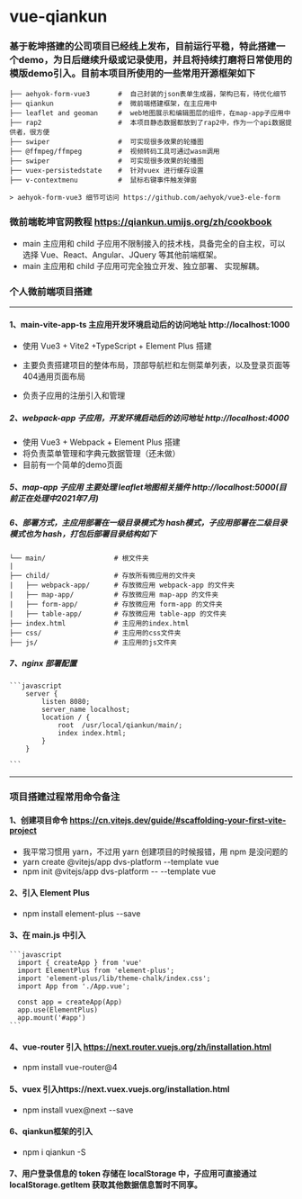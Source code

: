 # vue-qiankun

### 基于乾坤搭建的公司项目已经线上发布，目前运行平稳，特此搭建一个demo，为日后继续升级或记录使用，并且将持续打磨将日常使用的模版demo引入。目前本项目所使用的一些常用开源框架如下
    ├── aehyok-form-vue3       #  自己封装的json表单生成器，架构已有，待优化细节
    ├── qiankun                #  微前端搭建框架，在主应用中
    ├── leaflet and geoman     #  web地图展示和编辑图层的组件，在map-app子应用中
    ├── rap2                   #  本项目静态数据都放到了rap2中，作为一个api数据提供者，很方便
    ├── swiper                 #  可实现很多效果的轮播图
    ├── @ffmpeg/ffmpeg         #  视频转码工具可通过wasm调用
    ├── swiper                 #  可实现很多效果的轮播图
    ├── vuex-persistedstate    #  针对vuex 进行缓存设置
    ├── v-contextmenu          #  鼠标右键事件触发弹窗 

    > aehyok-form-vue3 细节可访问 https://github.com/aehyok/vue3-ele-form
### 微前端乾坤官网教程 https://qiankun.umijs.org/zh/cookbook

- main 主应用和 child 子应用不限制接入的技术栈，具备完全的自主权，可以选择 Vue、React、Angular、JQuery 等其他前端框架。
- main 主应用和 child 子应用可完全独立开发、独立部署、 实现解耦。

### 个人微前端项目搭建
---
#### 1、main-vite-app-ts 主应用开发环境启动后的访问地址 http://localhost:1000

- 使用 Vue3 + Vite2 +TypeScript + Element Plus 搭建

- 主要负责搭建项目的整体布局，顶部导航栏和左侧菜单列表，以及登录页面等404通用页面布局

- 负责子应用的注册引入和管理

##### 2、webpack-app 子应用，开发环境启动后的访问地址 http://localhost:4000

- 使用 Vue3 + Webpack + Element Plus 搭建
- 将负责菜单管理和字典元数据管理（还未做）
- 目前有一个简单的demo页面

##### 5、map-app 子应用  主要处理 leaflet地图相关插件  http://localhost:5000(目前正在处理中2021年7月)

##### 6、部署方式，主应用部署在一级目录模式为 hash模式，子应用部署在二级目录模式也为 hash，打包后部署目录结构如下

    └── main/                 # 根文件夹
    |
    ├── child/                # 存放所有微应用的文件夹
    |   ├── webpack-app/      # 存放微应用 webpack-app 的文件夹
    |   ├── map-app/          # 存放微应用 map-app 的文件夹
    |   ├── form-app/         # 存放微应用 form-app 的文件夹
    |   ├── table-app/        # 存放微应用 table-app 的文件夹
    ├── index.html            # 主应用的index.html
    ├── css/                  # 主应用的css文件夹
    ├── js/                   # 主应用的js文件夹

##### 7、nginx 部署配置
    ```javascript
        server {
            listen 8080;
            server_name localhost;
            location / {
                root  /usr/local/qiankun/main/;
                index index.html; 
            }
        }

    ```    
----

### 项目搭建过程常用命令备注
#### 1、创建项目命令 https://cn.vitejs.dev/guide/#scaffolding-your-first-vite-project

- 我平常习惯用 yarn，不过用 yarn 创建项目的时候报错，用 npm 是没问题的
- yarn create @vitejs/app dvs-platform --template vue
- npm init @vitejs/app dvs-platform -- --template vue

#### 2、引入 Element Plus

- npm install element-plus --save

#### 3、在 main.js 中引入

    ```javascript
      import { createApp } from 'vue'
      import ElementPlus from 'element-plus';
      import 'element-plus/lib/theme-chalk/index.css';
      import App from './App.vue';

      const app = createApp(App)
      app.use(ElementPlus)
      app.mount('#app')
    ```

#### 4、vue-router 引入 https://next.router.vuejs.org/zh/installation.html

- npm install vue-router@4

#### 5、vuex 引入https://next.vuex.vuejs.org/installation.html

- npm install vuex@next --save

#### 6、qiankun框架的引入
- npm i qiankun -S
#### 7、用户登录信息的 token 存储在 localStorage 中，子应用可直接通过 localStorage.getItem 获取其他数据信息暂时不同享。
